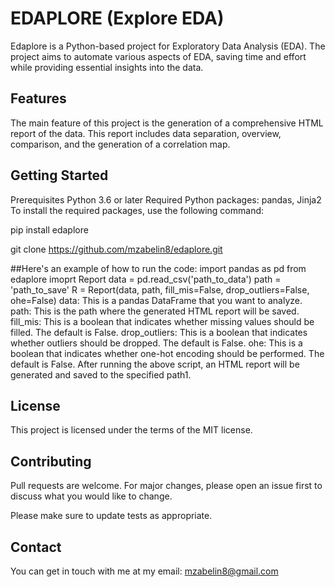 # EDAPLORE (Explore EDA)
Edaplore is a Python-based project for Exploratory Data Analysis (EDA). The project aims to automate various aspects of EDA, saving time and effort while providing essential insights into the data.

## Features
The main feature of this project is the generation of a comprehensive HTML report of the data. This report includes data separation, overview, comparison, and the generation of a correlation map.

## Getting Started
Prerequisites
Python 3.6 or later
Required Python packages: pandas, Jinja2
To install the required packages, use the following command:

pip install edaplore

git clone https://github.com/mzabelin8/edaplore.git

##Here's an example of how to run the code:
import pandas as pd
from edaplore imoprt Report
data = pd.read_csv('path_to_data')
path = 'path_to_save'
R = Report(data,
           path,
           fill_mis=False,
           drop_outliers=False,
           ohe=False)
data: This is a pandas DataFrame that you want to analyze.
path: This is the path where the generated HTML report will be saved.
fill_mis: This is a boolean that indicates whether missing values should be filled. The default is False.
drop_outliers: This is a boolean that indicates whether outliers should be dropped. The default is False.
ohe: This is a boolean that indicates whether one-hot encoding should be performed. The default is False.
After running the above script, an HTML report will be generated and saved to the specified path​1​.

## License
This project is licensed under the terms of the MIT license.

## Contributing
Pull requests are welcome. For major changes, please open an issue first to discuss what you would like to change.

Please make sure to update tests as appropriate.

## Contact
You can get in touch with me at my email: mzabelin8@gmail.com
